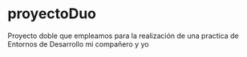 # proyectoDuo
Proyecto doble que empleamos para la realización de una practica de Entornos de Desarrollo mi compañero y yo
